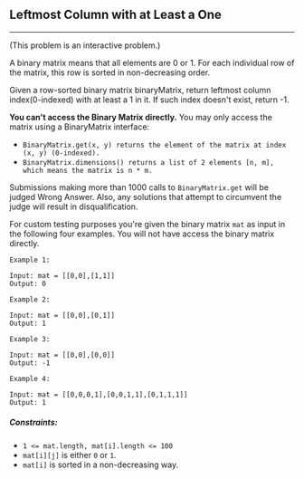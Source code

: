 ## Leftmost Column with at Least a One
----
(This problem is an interactive problem.)

A binary matrix means that all elements are 0 or 1. For each individual row of the matrix, this row is sorted in non-decreasing order.

Given a row-sorted binary matrix binaryMatrix, return leftmost column index(0-indexed) with at least a 1 in it. If such index doesn't exist, return -1.

**You can't access the Binary Matrix directly.**  You may only access the matrix using a BinaryMatrix interface:

* ```BinaryMatrix.get(x, y) returns the element of the matrix at index (x, y) (0-indexed).```
* ```BinaryMatrix.dimensions() returns a list of 2 elements [n, m], which means the matrix is n * m.```

Submissions making more than 1000 calls to ```BinaryMatrix.get``` will be judged Wrong Answer.  Also, any solutions that attempt to circumvent the judge will result in disqualification.

For custom testing purposes you're given the binary matrix ```mat``` as input in the following four examples. You will not have access the binary matrix directly.

```
Example 1:

Input: mat = [[0,0],[1,1]]
Output: 0
```
```
Example 2:

Input: mat = [[0,0],[0,1]]
Output: 1
```
```
Example 3:

Input: mat = [[0,0],[0,0]]
Output: -1
```
```
Example 4:

Input: mat = [[0,0,0,1],[0,0,1,1],[0,1,1,1]]
Output: 1
```

##### Constraints:

* ```1 <= mat.length, mat[i].length <= 100```
* ```mat[i][j]``` is either ```0``` or ```1```.
* ```mat[i]``` is sorted in a non-decreasing way.
